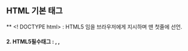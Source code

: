 ## HTML 기본 태그

\** <! DOCTYPE html> : HTML5 임을 브라우저에게 지시하며 맨 첫줄에 선언.

#### **2. HTML5필수태그** : <html>, <head>, <title>, <body>

​	1) HEAD : CSS스타일, 자바스크립트, 메타태그들이 위치

​	2) BODY : 자바스크립트 코드를 포함 할 수 있으며 HTML 구조 및 내용

​	3) TITLE : 웹페이지의 제목으로서 브라우저의 상단 바에 출력되며 HEAD내에 작성

**3. 주석문**

<!-- HTML문서에서의 주석문 형식 --> : 브라우저에 출력되지 않음

**4. 본문 소제목 태그**

 <h1><h1>부터 <h6></h6>까지 6단계의 소제목을 표현 한다.

ex)

# h1 소제목 입니다.



## h2 소제목 입니다.



### h3 소제목 입니다.



#### h4 소제목 입니다.



##### h5 소제목 입니다.



###### h6 소제목 입니다.



​	*본문 Tooltip 달기

 <h1 title = "h1태그"> h1 소제목 입니다.</h1>

 위 태그에 마우스를 올리면 tooltip이 출력되며 모든 태그는 title 속성을 가지나 생략가능하다.

**5. 단락 태그**

 <p></p> paragraph의 p로 표현하며 스타일 태그를 사용해서 단락 단위로 본문 모양을 바꿀 수 있으며 단락 태그가 끝나면 자동으로 공백줄(Enter키)이 만들어진다.

**6. hr 태그**

 <hr> 수평선을 삽입 할 수 있으며 종료태그가 없어 닫지 않아도 된다.

 *XHTML에서는 <hr />로 종료태그를 붙여야 한다.

**7. 엔터키, 줄 바꿈 하기**

 HTML 문서에는 엔터키를 수 차례 입력해도 하나의 공백으로만 표현되고 줄넘김이 되지 않으며 <br>태그를 사용해서 줄넘김을 표현한다.

**8. 특수문자 및 기호 입력 방법 (엔터티 코드)**

UTF-8 코드 체계로 작성해야 하며 '<' '>' 처럼 태그에 나오는 문자와 겹치는 경우 (HTML 예약어로 사용중) 에는 &ENTITY; 또는 &#CODE; 로 입력한다.

 ex) < 는 &lt; 및 &#60;으로 표현한다.

 [HTML entity code표 보기](http://entitycode.com/#common-content)

**9. 입력하는 그대로 출력하는 pre태그**

<pre></pre> 내부에 입력한 엔터키나 탭 및 기타 태그들을 개발자가 입력한 포맷 그대로 출력해준다.

**10. block tag, inline tag**

-블록태그 : <p>, <h1>, <div>, <ul>

-인라인태그 : <strong>, <a>, <img>, <span>

블록태그는 브라우저의 왼쪽 끝에서 오른쪽 끝까지 블록의 공간을 표현하고 인라인 태그는 블록안에 삽입 되서 본문의 일부를 표현하며, <div>와 <span> 을 가장 많이 사용한다. div는 특별한 의미를 가지고 있지 않고 태그를 묶어 하나의 컨테이너처럼 사용한다. span태그는 본문 일부에 스타일을 적용하고 JS로 텍스트 일부분을 제어하려고 할때 사용하기도 한다.

**11. 이미지 삽입 태그** 

 <img> 태그를 사용해서 웹사이트 이미지를 출력하며, src 속성에 다른 웹사이트의 링크롤 가져와 이미지를 불러올 수 도 있다. 

 <img src="이미지파일 소스 url" alt="이미지를 출력할 수 없을 때 출력되는 문자열(필수속성)" width="이미지의 가로 폭 px단위" height="이미지의 세로 높이 px단위">

**12. 목록 태그 , , **

 데이터를 리스트화 해서 나타낼때 사용하며 다음과 같이 세가지 종류가 있다.

 <ul></ul> : 순서 없는 목록 (unordered list)

 <ol></ol> : 순서 있는 목록 (ordered list)

 <dl></dl> : 정의 목록 (definition list)

 css 스타일을 통해 마커스타일 type을 변경할 수 있고, 마커의 시작값을 start 속성을 통해 제어한다. 또 목록안의 다른 목록을 표현하는 중첩 리스트도 가능하다.

**13. 테이블 태그 **

 <table> : 테이블 컨테이너이며 테이블의 시작과 끝에 삽입

 <caption> : 표 제목

 <thead> : 테이블의 헤딩 셀 그룹

 <tbody> : 테이블의 데이터가 들어가는 셀 그룹

 <tfoot> : 테이블의 바닥 셀 그룹

 <tr> : 행 그룹. td와 th를 포함

 <th> : 제목 셀

 <td> : 데이터 셀

**14. 하이퍼링크 **

<a>태그는 href 속성을 이용해 URL또는 HTML페이지 내의 앵커로 이동가능하다.

<a href="url" 또는 "url#앵커이름" 또는 "#앵커이름" 

 ***target="html페이지가 출력될 창 위치"***

 ***download="클릭하면 파일 다운로드하게 설정">텍스트를 누르면 이동합니다.***

만약 이미지에 하이퍼링크를 거는 경우,

<a href="http://tbbrother.tistory.com" target="_black">

​	<img src="walle.png" alt="블로그">

</a>

로 해당주소로 새창으로 이동하도록 구현한다.

 \* 타겟속성

 _blank : 새 윈도우

 _self : 현재 윈도우

 _parent : 부모 윈도우

 _top : 브라우저 윈도우

 \* 앵커만들기

 HTML5에서는 이전버전과 달리 태그의 id 속성에 앵커이름을 지정하면 그 위치에 앵커가 만들어진다. 

 ex) <p id="앵커1"></p>

   <a href="#앵커1"> 앵커1로 가기 </a>

**15. 인라인 프레임  태그**

 아이프레임 태그는 html 페이지 내에 내장 윈도우를 만들어 다른 html을 출력케하는 태그이며 그 창을 인라인프레임이라고 부른다.

ex) <iframd src="인라인프레임.html" width="200" height="150"></iframe>



****

​	***src="URL"***

​	***srcdoc="HTML문서"***

​	***name="윈도우이름"***

​	***width="폭"***

​	***height="높이"> iframe 태그를 출력하지 않는 브라우저에서 출력되는 부분 ***



 인라인태그는 <body>태그 내에서만 사용되며, 인라인 프레임안에 또 다른 인라인 프레임을 추가할 수 있다.



------



## .hide()

.hide()는 선택한 요소를 사라지게 합니다.

### 문법 1



| 1    | .hide() |
| ---- | ------- |
|      |         |



선택한 요소를 즉시 사라지게 합니다.

### 문법 2



| 1    | .hide( duration [, easing ] [, complete ] ) |
| ---- | ------------------------------------------- |
|      |                                             |



- duration : 사라지는 데 걸리는 시간입니다. slow, fast, 숫자를 넣을 수 있습니다. 숫자의 단위는 1000분의 1초입니다. 기본값은 400입니다.
- easing : 사라지는 방식입니다. swing과 linear가 가능합니다. 기본값은 swing입니다.
- complete : 사라진 다음 실행할 함수를 넣을 수 있습니다.

### 예제

버튼을 클릭하면 회색 박스가 사라집니다.

- 첫번째 버튼 : 바로 사라집니다.
- 두번째 버튼 : 1초 동안 swing 방식으로 사라집니다.
- 세번째 버튼 : 1초 동안 linear 방식으로 사라집니다.
- 네번째 버튼 : 사라졌다가 다시 나타납니다.



```html
<!doctype html>
<html lang="ko">
  <head>
    <meta charset="utf-8">
    <title>jQuery</title>
    <script src="//code.jquery.com/jquery-3.3.1.min.js"></script>
    <style>
      div.box {
        height: 50px;
        border: 1px solid #bcbcbc;
        background-color: #dadada;
      }
    </style>
    <script>
      $( document ).ready( function() {
        $( 'button.hide1' ).click( function() {
          $( '.box1' ).hide();
        } );
        $( 'button.hide2' ).click( function() {
          $( '.box2' ).hide( 1000 );
        } );
        $( 'button.hide3' ).click( function() {
          $( '.box3' ).hide( 1000, 'linear' );
        } );
        $( 'button.hide4' ).click( function() {
          $( '.box4' ).hide( 1000, 'linear', function() {
            $( this ).show( 1000 );
          } );
        } );
      } );
    </script>
  </head>
  <body>
    <p><button class="hide1">Hide</button></p>
    <p><code>.hide();</code></p>
    <div class="box box1"></div>
    <p><button class="hide2">Hide</button></p>
    <p><code>.hide( 1000 );</code></p>
    <div class="box box2"></div>
    <p><button class="hide3">Hide</button></p>
    <p><code>.hide( 1000, 'linear' );</code></p>
    <div class="box box3"></div>
    <p><button class="hide4">Hide</button></p>
    <p><code>.hide( 1000, 'linear', function() { $( this ).show( 1000 ); } );</code></p>
    <div class="box box4"></div>
  </body>
</html>
```



![img](https://www.codingfactory.net/wp-content/uploads/jquery-hide-01.png)

------

## 특수문자 찾아주는 사이트

마크업을 할 때나 글을 작성할 때 “<” 와 같은 특수문자를 표시하기 위해선 &lt; 와 같이 코드로 입력해야한다.
아래 사이트를 방문해 원하는 특수문자의 코드를 찾아 사용하면 된다.

https://dev.w3.org/html5/html-author/charref

------

https://www.w3schools.com/html/

기초문법 익히는 사이트 

https://poiemaweb.com/html5-syntax

html5추가된 사항 정리해놓은 사이트